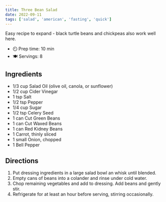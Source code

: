 ```yaml
---
title: Three Bean Salad
date: 2022-09-11
tags: ['salad', 'american', 'fasting', 'quick']
---
```


Easy recipe to expand - black turtle beans and chickpeas also work well here.

- ⏲️ Prep time: 10 min
- 🍽️ Servings: 8

## Ingredients

- 1/3 cup Salad Oil (olive oil, canola, or sunflower)
- 1/2 cup Cider Vinegar
- 1 tsp Salt
- 1/2 tsp Pepper
- 1/4 cup Sugar
- 1/2 tsp Celery Seed
- 1 can Cut Green Beans
- 1 can Cut Waxed Beans
- 1 can Red Kidney Beans
- 1 Carrot, thinly sliced
- 1 small Onion, chopped
- 1 Bell Pepper

## Directions

1. Put dressing ingredients in a large salad bowl an whisk until blended.
2. Empty cans of beans into a colander and rinse under cold water.
3. Chop remaining vegetables and add to dressing.  Add beans and gently stir.
4. Refrigerate for at least an hour before serving, stirring occasionally.
